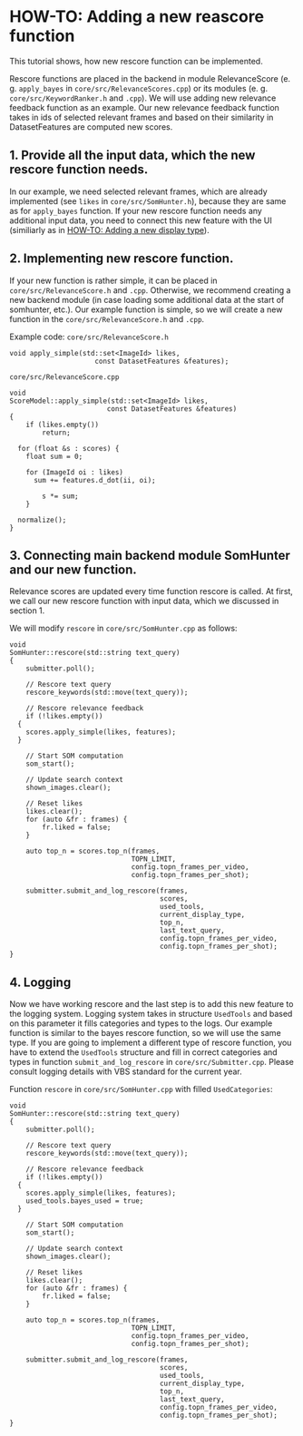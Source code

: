 
# HOW-TO: Adding a new reascore function

This tutorial shows, how new rescore function can be implemented. 

Rescore functions are placed in the backend in module RelevanceScore (e. g. `apply_bayes` in `core/src/RelevanceScores.cpp`) or its modules (e. g. `core/src/KeywordRanker.h` and `.cpp`). We will use adding new relevance feedback function as an example. Our new relevance feedback function takes in ids of selected relevant frames and based on their similarity in DatasetFeatures are computed new scores.

## 1. Provide all the input data, which the new rescore function needs. 
In our example, we need selected relevant frames, which are already implemented (see `likes` in `core/src/SomHunter.h`), because they are same as for `apply_bayes` function. If your new rescore function needs any additional input data, you need to connect this new feature with the UI (similiarly as in [HOW-TO: Adding a new display type](HOWTO-display.md)).

## 2. Implementing new rescore function. 
If your new function is rather simple, it can be placed in `core/src/RelevanceScore.h` and `.cpp`. Otherwise, we recommend creating a new backend module (in case loading some additional data at the start of somhunter, etc.). Our example function is simple, so we will create a new function in the `core/src/RelevanceScore.h` and `.cpp`. 

Example code:
`core/src/RelevanceScore.h`
```
void apply_simple(std::set<ImageId> likes,
	                 const DatasetFeatures &features);
```

`core/src/RelevanceScore.cpp`
```
void
ScoreModel::apply_simple(std::set<ImageId> likes,
                        const DatasetFeatures &features)
{
	if (likes.empty())
		return;
	
  for (float &s : scores) {
    float sum = 0;

    for (ImageId oi : likes)
      sum += features.d_dot(ii, oi);

		s *= sum;
	}

  normalize();
}
```

## 3. Connecting main backend module SomHunter and our new function. 
Relevance scores are updated every time function rescore is called. At first, we call our new rescore function with input data, which we discussed in section 1. 

We will modify `rescore` in `core/src/SomHunter.cpp` as follows:
```
void
SomHunter::rescore(std::string text_query)
{
	submitter.poll();

	// Rescore text query
	rescore_keywords(std::move(text_query));

	// Rescore relevance feedback
	if (!likes.empty())
  {
    scores.apply_simple(likes, features);
  }

	// Start SOM computation
	som_start();

	// Update search context
	shown_images.clear();

	// Reset likes
	likes.clear();
	for (auto &fr : frames) {
		fr.liked = false;
	}

	auto top_n = scores.top_n(frames,
	                          TOPN_LIMIT,
	                          config.topn_frames_per_video,
	                          config.topn_frames_per_shot);
                            
	submitter.submit_and_log_rescore(frames,
	                                 scores,
	                                 used_tools,
	                                 current_display_type,
	                                 top_n,
	                                 last_text_query,
	                                 config.topn_frames_per_video,
	                                 config.topn_frames_per_shot);
}
```
## 4. Logging
Now we have working rescore and the last step is to add this new feature to the logging system. Logging system takes in structure `UsedTools` and based on this parameter it fills categories and types to the logs. Our example function is similar to the bayes rescore function, so we will use the same type. If you are going to implement a different type of rescore function, you have to extend the `UsedTools` structure and fill in correct categories and types in function `submit_and_log_rescore` in `core/src/Submitter.cpp`. Please consult logging details with VBS standard for the current year.

Function `rescore` in `core/src/SomHunter.cpp` with filled `UsedCategories`:
```
void
SomHunter::rescore(std::string text_query)
{
	submitter.poll();

	// Rescore text query
	rescore_keywords(std::move(text_query));

	// Rescore relevance feedback
	if (!likes.empty())
  {
    scores.apply_simple(likes, features);
    used_tools.bayes_used = true;
  }

	// Start SOM computation
	som_start();

	// Update search context
	shown_images.clear();

	// Reset likes
	likes.clear();
	for (auto &fr : frames) {
		fr.liked = false;
	}

	auto top_n = scores.top_n(frames,
	                          TOPN_LIMIT,
	                          config.topn_frames_per_video,
	                          config.topn_frames_per_shot);
                            
	submitter.submit_and_log_rescore(frames,
	                                 scores,
	                                 used_tools,
	                                 current_display_type,
	                                 top_n,
	                                 last_text_query,
	                                 config.topn_frames_per_video,
	                                 config.topn_frames_per_shot);
}
```

